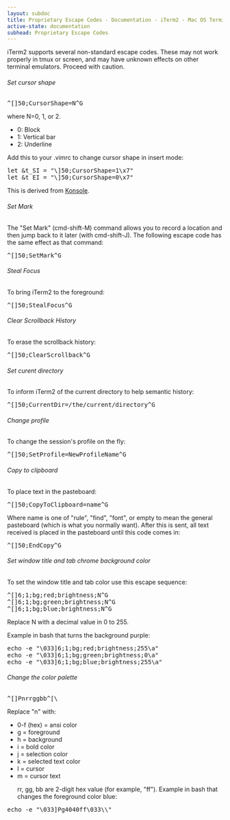 ```yaml
---
layout: subdoc
title: Proprietary Escape Codes - Documentation - iTerm2 - Mac OS Terminal Replacement
active-state: documentation
subhead: Proprietary Escape Codes
---
```

<p class="answer">iTerm2 supports several non-standard escape codes. These may not work properly in tmux or screen, and may have unknown effects on other terminal emulators. Proceed with caution.</p>
<h6 class="question">Set cursor shape</h6>
<div class="panel code">
<pre>
^[]50;CursorShape=N^G
</pre>
</div>
<p class="answer">
        where N=0, 1, or 2.
</p>	
<ul>
        <li>0: Block</li>
        <li>1: Vertical bar</li>
        <li>2: Underline</li>
</ul>
<p class="answer">	
        Add this to your .vimrc to change cursor shape in insert mode:
</p>
<div class="panel code">
<pre>
let &t_SI = "\<Esc>]50;CursorShape=1\x7" 
let &t_EI = "\<Esc>]50;CursorShape=0\x7"
</pre>
</div>
<p class="answer">This is derived from <a href="http://vim.wikia.com/wiki/Change_cursor_shape_in_different_modes">Konsole</a>.
</p>
<h6 class="question">Set Mark</h6>
<p class="answer">The "Set Mark" (cmd-shift-M) command allows you to record a location and then jump back to it later (with cmd-shift-J). The following escape code has the same effect as that command:</p>
<div class="panel code">
<pre>
^[]50;SetMark^G
</pre>
</div>
<h6 class="question">Steal Focus</h6>
<p class="answer">To bring iTerm2 to the foreground:</p>
<div class="panel code">
<pre>
^[]50;StealFocus^G
</pre>
</div>
<h6 class="question">Clear Scrollback History</h6>
<p class="answer">To erase the scrollback history:</p>
<div class="panel code">
<pre>
^[]50;ClearScrollback^G
</pre>
</div>
<h6 class="question">Set curent directory</h6>
<p class="answer">To inform iTerm2 of the current directory to help semantic history:</p>
<div class="panel code">
<pre>
^[]50;CurrentDir=/the/current/directory^G
</pre>
</div>
<h6 class="question">Change profile</h6>
<p class="answer">To change the session's profile on the fly:</p>
<div class="panel code">
<pre>
^[]50;SetProfile=NewProfileName^G
</pre>
</div>
<h6 class="question">Copy to clipboard</h6>
<p class="answer">To place text in the pasteboard:</p>
<div class="panel code">
<pre>
^[]50;CopyToClipboard=name^G
</pre>
</div>
<p class="answer">Where name is one of "rule", "find", "font", or empty to mean the general pasteboard (which is what you normally want). After this is sent, all text received is placed in the pasteboard until this code comes in:</p>
<div class="panel code">
<pre>
^[]50;EndCopy^G
</pre>
</div>
<h6 class="question">Set window title and tab chrome background color</h6>
<p class="answer">To set the window title and tab color use this escape sequence:</p>
<div class="panel code">
<pre>
^[]6;1;bg;red;brightness;N^G 
^[]6;1;bg;green;brightness;N^G 
^[]6;1;bg;blue;brightness;N^G
</pre>
</div>
<p class="answer">Replace N with a decimal value in 0 to 255.

Example in bash that turns the background purple:</p>
<div class="panel code">
<pre>
echo -e "\033]6;1;bg;red;brightness;255\a" 
echo -e "\033]6;1;bg;green;brightness;0\a" 
echo -e "\033]6;1;bg;blue;brightness;255\a"
</pre>
</div>
<h6 class="question">Change the color palette</h6>
<div class="panel code">
<pre>
^[]Pnrrggbb^[\
</pre>
</div>
<p class="answer">Replace "n" with:</p>
<ul>
        <li>0-f (hex) = ansi color</li>
        <li>g = foreground</li>
        <li>h = background</li>
        <li>i = bold color</li>
        <li>j = selection color</li>
        <li>k = selected text color</li>
        <li>l = cursor</li>
        <li>m = cursor text</li>
        <p class="answer">rr, gg, bb are 2-digit hex value (for example, "ff").
        Example in bash that changes the foreground color blue:</p>
</ul>
<div class="panel code">
<pre>
echo -e "\033]Pg4040ff\033\\"
</pre>
</div>
